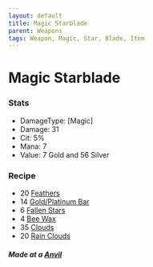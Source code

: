 ```yaml
---
layout: default
title: Magic Starblade
parent: Weapons
tags: Weapon, Magic, Star, Blade, Item
---
```


# Magic Starblade

### Stats
- DamageType: [Magic]
- Damage: 31
- Cit: 5%
- Mana: 7
- Value: 7 Gold and 56 Silver

### Recipe
- 20 [Feathers](https://terraria.gamepedia.com/Feather)
- 14 [Gold/Platinum Bar](https://terraria-archive.fandom.com/wiki/Iron_Bar)
- 6 [Fallen Stars](https://terraria.gamepedia.com/Fallen_Star)
- 4 [Bee Wax](https://terraria.gamepedia.com/Bee_Wax)
- 35 [Clouds](https://terraria.gamepedia.com/Cloud)
- 20 [Rain Clouds](https://terraria.gamepedia.com/Rain_Cloud)

##### Made at a [Anvil](https://terraria.gamepedia.com/Anvil)